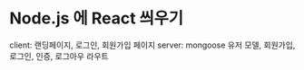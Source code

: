 # Node.js 에 React 씌우기

client: 랜딩페이지, 로그인, 회원가입 페이지
server: mongoose 유저 모델, 회원가입, 로그인, 인증, 로그아우 라우트
